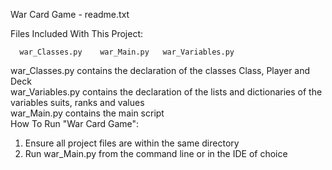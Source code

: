 War Card Game - readme.txt

Files Included With This Project:

      war_Classes.py    war_Main.py   war_Variables.py
      
war_Classes.py contains the declaration of the classes Class, Player and Deck <br>
war_Variables.py contains the declaration of the lists and dictionaries of the variables suits, ranks and values <br>
war_Main.py contains the main script <br>How To Run "War Card Game":

1) Ensure all project files are within the same directory
2) Run war_Main.py from the command line or in the IDE of choice


